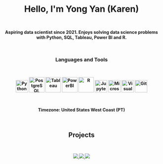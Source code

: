 <p>
  <h1 align="center"><b>Hello, I'm Yong Yan (Karen) </h1>
</p>

<br />

<p align="center">Aspiring data scientist since 2021. Enjoys solving data science problems with Python, SQL, Tableau, Power BI and R.</p>
<br />

<p>
<h3 align="center"> Languages and Tools</h3>
</p>
<br />
<p align="center">
<img alt="Python" width="40px" src="https://user-images.githubusercontent.com/25181517/183423507-c056a6f9-1ba8-4312-a350-19bcbc5a8697.png" />
<img alt="PostgreSQL" width="50px" height="50px" src="https://user-images.githubusercontent.com/25181517/117208740-bfb78400-adf5-11eb-97bb-09072b6bedfc.png" />
<img alt="Tableau" width="50px" src="https://github.com/KarenZ2023/KarenZ2023_AboutMe/blob/main/Images/Tableau_logo.png" />
<img alt="PowerBI" width="50px" src="https://github.com/KarenZ2023/KarenZ2023_AboutMe/blob/main/Images/PowerBI_logo2.jpg" />
<img alt="R" width="50px" src="https://github.com/KarenZ2023/KarenZ2023_AboutMe/blob/main/Images/R_logo.png" />
<img alt="Jupyter Notebook" width="40px" src="https://user-images.githubusercontent.com/25181517/183914128-3fc88b4a-4ac1-40e6-9443-9a30182379b7.png" />
<img alt="Microsoft Azure" width="40px" src="https://user-images.githubusercontent.com/25181517/183911544-95ad6ba7-09bf-4040-ac44-0adafedb9616.png" />
<img alt="Visual Studio Code" width="40px" src="https://user-images.githubusercontent.com/25181517/192108891-d86b6220-e232-423a-bf5f-90903e6887c3.png" />
<img alt="Git" width="40px" src="https://user-images.githubusercontent.com/25181517/192108372-f71d70ac-7ae6-4c0d-8395-51d8870c2ef0.png" />

   </p>
<br />

<p align="center">
Timezone: United States West Coast (PT)
</p>
<br />

<h2 align="center">Projects</h2>
<br />

<p align="center">
<a href="https://github.com/KarenZ2023/churn_analysis.git">
  <img align="" src="https://readme-stats.clckblog.space/api/pin/?username=KarenZ2023&repo=churn_analysis" />
</a>
<a href="https://github.com/KarenZ2023/marketing_AB_test.git">
  <img align="" src="https://readme-stats.clckblog.space/api/pin/?username=KarenZ2023&repo=marketing_AB_test" />
</a>
<a href="https://github.com/KarenZ2023/bankruptcy_prediction.git">
  <img align="" src="https://readme-stats.clckblog.space/api/pin/?username=KarenZ2023&repo=bankruptcy_prediction" />
</a>

</a>
</p>

 
